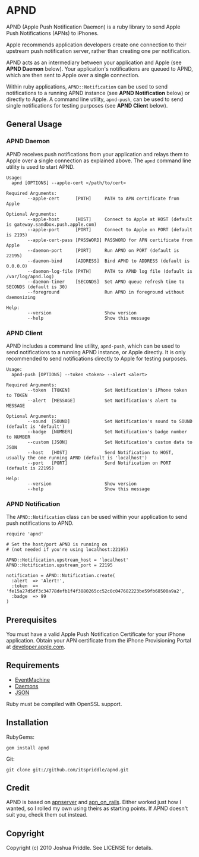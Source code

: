 # APND

APND (Apple Push Notification Daemon) is a ruby library to send Apple Push
Notifications (APNs) to iPhones.

Apple recommends application developers create one connection to their
upstream push notification server, rather than creating one per notification.

APND acts as an intermediary between your application and Apple (see **APND
Daemon** below). Your application's notifications are queued to APND, which
are then sent to Apple over a single connection.

Within ruby applications, `APND::Notification` can be used to send
notifications to a running APND instance (see **APND Notification** below) or
directly to Apple. A command line utility, `apnd-push`, can be used to send
single notifications for testing purposes (see **APND Client** below).


## General Usage

### APND Daemon

APND receives push notifications from your application and relays them to
Apple over a single connection as explained above. The `apnd` command line
utility is used to start APND.

    Usage:
      apnd [OPTIONS] --apple-cert </path/to/cert>

    Required Arguments:
            --apple-cert      [PATH]     PATH to APN certificate from Apple

    Optional Arguments:
            --apple-host      [HOST]     Connect to Apple at HOST (default is gateway.sandbox.push.apple.com)
            --apple-port      [PORT]     Connect to Apple on PORT (default is 2195)
            --apple-cert-pass [PASSWORD] PASSWORD for APN certificate from Apple
            --daemon-port     [PORT]     Run APND on PORT (default is 22195)
            --daemon-bind     [ADDRESS]  Bind APND to ADDRESS (default is 0.0.0.0)
            --daemon-log-file [PATH]     PATH to APND log file (default is /var/log/apnd.log)
            --daemon-timer    [SECONDS]  Set APND queue refresh time to SECONDS (default is 30)
            --foreground                 Run APND in foreground without daemonizing

    Help:
            --version                    Show version
            --help                       Show this message


### APND Client

APND includes a command line utility, `apnd-push`, which can be used to send
notifications to a running APND instance, or Apple directly. It is only
recommended to send notifications directly to Apple for testing purposes.

    Usage:
      apnd-push [OPTIONS] --token <token> --alert <alert>

    Required Arguments:
            --token  [TOKEN]             Set Notification's iPhone token to TOKEN
            --alert  [MESSAGE]           Set Notification's alert to MESSAGE

    Optional Arguments:
            --sound  [SOUND]             Set Notification's sound to SOUND (default is 'default')
            --badge  [NUMBER]            Set Notification's badge number to NUMBER
            --custom [JSON]              Set Notification's custom data to JSON
            --host   [HOST]              Send Notification to HOST, usually the one running APND (default is 'localhost')
            --port   [PORT]              Send Notification on PORT (default is 22195)

    Help:
            --version                    Show version
            --help                       Show this message


### APND Notification

The `APND::Notification` class can be used within your application to send
push notifications to APND.

    require 'apnd'

    # Set the host/port APND is running on
    # (not needed if you're using localhost:22195)

    APND::Notification.upstream_host = 'localhost'
    APND::Notification.upstream_port = 22195

    notification = APND::Notification.create(
      :alert  => 'Alert!',
      :token  => 'fe15a27d5df3c34778defb1f4f3880265cc52c0c047682223be59fb68500a9a2',
      :badge  => 99
    )


## Prerequisites

You must have a valid Apple Push Notification Certificate for your iPhone
application. Obtain your APN certificate from the iPhone Provisioning Portal
at [developer.apple.com](http://developer.apple.com/).


## Requirements

* [EventMachine](http://github.com/eventmachine/eventmachine)
* [Daemons](http://github.com/ghazel/daemons)
* [JSON](http://github.com/flori/json)

Ruby must be compiled with OpenSSL support.


## Installation

RubyGems:

    gem install apnd

Git:

    git clone git://github.com/itspriddle/apnd.git


## Credit

APND is based on [apnserver](http://github.com/bpoweski/apnserver) and
[apn_on_rails](http://github.com/PRX/apn_on_rails). Either worked just how I
wanted, so I rolled my own using theirs as starting points. If APND doesn't
suit you, check them out instead.


## Copyright

Copyright (c) 2010 Joshua Priddle. See LICENSE for details.
